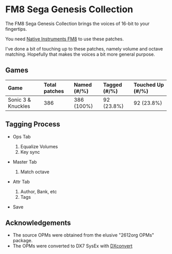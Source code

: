# FM8 Sega Genesis Collection

The FM8 Sega Genesis Collection brings the voices of 16-bit to your fingertips.

You need [Native Instruments FM8](http://www.native-instruments.com/en/products/komplete/synths-samplers/fm8/pricing/)
to use these patches.

I've done a bit of touching up to these patches, namely volume and octave
matching. Hopefully that makes the voices a bit more general purpose.

## Games

| Game               | Total patches |  Named (#/%) | Tagged (#/%) | Touched Up (#/%) |
| :----------------- | :------------ |  :---------- | :----------- | :--------------- |
| Sonic 3 & Knuckles | 386           |  386 (100%)  | 92 (23.8%)   | 92 (23.8%)       |

## Tagging Process

* Ops Tab
    1. Equalize Volumes
    2. Key sync

* Master Tab
    1. Match octave

* Attr Tab
    1. Author, Bank, etc
    2. Tags

* Save

## Acknowledgements

* The source OPMs were obtained from the elusive "2612org OPMs" package.
* The OPMs were converted to DX7 SysEx with [DXconvert](http://dxconvert.martintarenskeen.nl/)
